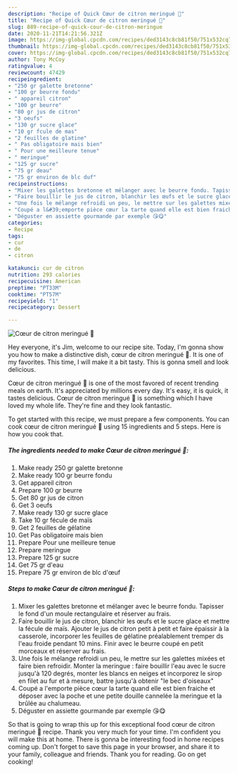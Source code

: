 ```yaml
---
description: "Recipe of Quick Cœur de citron meringué 🍋"
title: "Recipe of Quick Cœur de citron meringué 🍋"
slug: 889-recipe-of-quick-cour-de-citron-meringue
date: 2020-11-21T14:21:56.321Z
image: https://img-global.cpcdn.com/recipes/ded3143c8cb81f50/751x532cq70/coeur-de-citron-meringue-🍋-photo-principale-de-la-recette.jpg
thumbnail: https://img-global.cpcdn.com/recipes/ded3143c8cb81f50/751x532cq70/coeur-de-citron-meringue-🍋-photo-principale-de-la-recette.jpg
cover: https://img-global.cpcdn.com/recipes/ded3143c8cb81f50/751x532cq70/coeur-de-citron-meringue-🍋-photo-principale-de-la-recette.jpg
author: Tony McCoy
ratingvalue: 4
reviewcount: 47429
recipeingredient:
- "250 gr galette bretonne"
- "100 gr beurre fondu"
- " appareil citron"
- "100 gr beurre"
- "80 gr jus de citron"
- "3 oeufs"
- "130 gr sucre glace"
- "10 gr fcule de mas"
- "2 feuilles de glatine"
- " Pas obligatoire mais bien"
- " Pour une meilleure tenue"
- " meringue"
- "125 gr sucre"
- "75 gr deau"
- "75 gr environ de blc duf"
recipeinstructions:
- "Mixer les galettes bretonne et mélanger avec le beurre fondu. Tapisser le fond d&#39;un moule rectangulaire et réserver au frais."
- "Faire bouillir le jus de citron, blanchir les œufs et le sucre glace et mettre la fécule de maïs. Ajouter le jus de citron petit à petit et faire épaissir à la casserole, incorporer les feuilles de gélatine préalablement tremper ds l&#39;eau froide pendant 10 mins. Finir avec le beurre coupé en petit morceaux et réserver au frais."
- "Une fois le mélange refroidi un peu, le mettre sur les galettes mixées et faire bien refroidir. Monter la meringue : faire bouillir l&#39;eau avec le sucre jusqu&#39;à 120 degrés, monter les blancs en neiges et incorporez le sirop en filet au fur et à mesure, battre jusqu&#39;à obtenir &#34;le bec d&#39;oiseaux&#34;"
- "Coupé a l&#39;emporte pièce cœur la tarte quand elle est bien fraiche et déposer avec la poche et une petite douille cannelée la meringue et la brûlée au chalumeau."
- "Déguster en assiette gourmande par exemple 😘😋"
categories:
- Recipe
tags:
- cur
- de
- citron

katakunci: cur de citron 
nutrition: 293 calories
recipecuisine: American
preptime: "PT33M"
cooktime: "PT57M"
recipeyield: "1"
recipecategory: Dessert

---
```



![Cœur de citron meringué 🍋](https://img-global.cpcdn.com/recipes/ded3143c8cb81f50/751x532cq70/coeur-de-citron-meringue-🍋-photo-principale-de-la-recette.jpg)

Hey everyone, it's Jim, welcome to our recipe site. Today, I'm gonna show you how to make a distinctive dish, cœur de citron meringué 🍋. It is one of my favorites. This time, I will make it a bit tasty. This is gonna smell and look delicious.



Cœur de citron meringué 🍋 is one of the most favored of recent trending meals on earth. It's appreciated by millions every day. It's easy, it is quick, it tastes delicious. Cœur de citron meringué 🍋 is something which I have loved my whole life. They're fine and they look fantastic.


To get started with this recipe, we must prepare a few components. You can cook cœur de citron meringué 🍋 using 15 ingredients and 5 steps. Here is how you cook that.

<!--inarticleads1-->

##### The ingredients needed to make Cœur de citron meringué 🍋:

1. Make ready 250 gr galette bretonne
1. Make ready 100 gr beurre fondu
1. Get  appareil citron
1. Prepare 100 gr beurre
1. Get 80 gr jus de citron
1. Get 3 oeufs
1. Make ready 130 gr sucre glace
1. Take 10 gr fécule de maïs
1. Get 2 feuilles de gélatine
1. Get  Pas obligatoire mais bien
1. Prepare  Pour une meilleure tenue
1. Prepare  meringue
1. Prepare 125 gr sucre
1. Get 75 gr d&#39;eau
1. Prepare 75 gr environ de blc d&#39;œuf




<!--inarticleads2-->

##### Steps to make Cœur de citron meringué 🍋:

1. Mixer les galettes bretonne et mélanger avec le beurre fondu. Tapisser le fond d&#39;un moule rectangulaire et réserver au frais.
1. Faire bouillir le jus de citron, blanchir les œufs et le sucre glace et mettre la fécule de maïs. Ajouter le jus de citron petit à petit et faire épaissir à la casserole, incorporer les feuilles de gélatine préalablement tremper ds l&#39;eau froide pendant 10 mins. Finir avec le beurre coupé en petit morceaux et réserver au frais.
1. Une fois le mélange refroidi un peu, le mettre sur les galettes mixées et faire bien refroidir. Monter la meringue : faire bouillir l&#39;eau avec le sucre jusqu&#39;à 120 degrés, monter les blancs en neiges et incorporez le sirop en filet au fur et à mesure, battre jusqu&#39;à obtenir &#34;le bec d&#39;oiseaux&#34;
1. Coupé a l&#39;emporte pièce cœur la tarte quand elle est bien fraiche et déposer avec la poche et une petite douille cannelée la meringue et la brûlée au chalumeau.
1. Déguster en assiette gourmande par exemple 😘😋




So that is going to wrap this up for this exceptional food cœur de citron meringué 🍋 recipe. Thank you very much for your time. I'm confident you will make this at home. There is gonna be interesting food in home recipes coming up. Don't forget to save this page in your browser, and share it to your family, colleague and friends. Thank you for reading. Go on get cooking!
